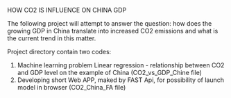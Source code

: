 HOW CO2 IS INFLUENCE ON CHINA GDP  

The following project will attempt to answer the question: 
how does the growing GDP in China translate into increased CO2 emissions and what is the current trend in this matter.

Project directory contain two codes:
1. Machine learning problem Linear regression - relationship between CO2 and GDP level on the example of China (CO2_vs_GDP_Chine file)
2. Developing short Web APP, maked by FAST Api, for possibility of launch model in browser (CO2_China_FA file)
